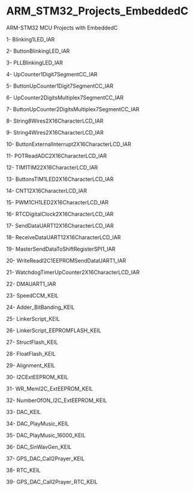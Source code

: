 # ARM_STM32_Projects_EmbeddedC
ARM-STM32 MCU Projects with EmbeddedC

1- Blinking1LED_IAR

2- ButtonBlinkingLED_IAR

3- PLLBlinkingLED_IAR

4- UpCounter1Digit7SegmentCC_IAR

5- ButtonUpCounter1Digit7SegmentCC_IAR

6- UpCounter2DigitsMultiplex7SegmentCC_IAR

7- ButtonUpCounter2DigitsMultiplex7SegmentCC_IAR

8- String8Wires2X16CharacterLCD_IAR

9- String4Wires2X16CharacterLCD_IAR

10- ButtonExternalInterrupt2X16CharacterLCD_IAR

11- POTReadADC2X16CharacterLCD_IAR

12- TIM1TIM22X16CharacterLCD_IAR

13- ButtonsTIM1LED2X16CharacterLCD_IAR

14- CNT12X16CharacterLCD_IAR

15- PWM1CH1LED2X16CharacterLCD_IAR

16- RTCDigitalClock2X16CharacterLCD_IAR

17- SendDataUART12X16CharacterLCD_IAR

18- ReceiveDataUART12X16CharacterLCD_IAR

19- MasterSendDataToShiftRegisterSPI1_IAR

20- WriteReadI2C1EEPROMSendDataUART1_IAR

21- WatchdogTimerUpCounter2X16CharacterLCD_IAR

22- DMAUART1_IAR

23- SpeedCCM_KEIL

24- Adder_BitBanding_KEIL

25- LinkerScript_KEIL

26- LinkerScript_EEPROMFLASH_KEIL

27- StructFlash_KEIL

28- FloatFlash_KEIL

29- Alignment_KEIL

30- I2CExtEEPROM_KEIL

31- WR_MemI2C_ExtEEPROM_KEIL

32- NumberOfON_I2C_ExtEEPROM_KEIL

33- DAC_KEIL

34- DAC_PlayMusic_KEIL

35- DAC_PlayMusic_16000_KEIL

36- DAC_SinWavGen_KEIL

37- GPS_DAC_Call2Prayer_KEIL

38- RTC_KEIL

39- GPS_DAC_Call2Prayer_RTC_KEIL
